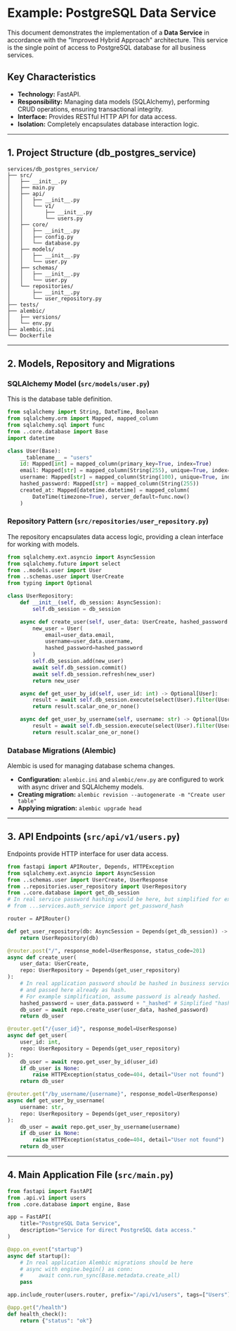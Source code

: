 # Example: PostgreSQL Data Service

This document demonstrates the implementation of a **Data Service** in accordance with the "Improved Hybrid Approach" architecture. This service is the single point of access to PostgreSQL database for all business services.

## Key Characteristics
- **Technology:** FastAPI.
- **Responsibility:** Managing data models (SQLAlchemy), performing CRUD operations, ensuring transactional integrity.
- **Interface:** Provides RESTful HTTP API for data access.
- **Isolation:** Completely encapsulates database interaction logic.

---

## 1. Project Structure (db_postgres_service)

```
services/db_postgres_service/
├── src/
│   ├── __init__.py
│   ├── main.py
│   ├── api/
│   │   ├── __init__.py
│   │   └── v1/
│   │       ├── __init__.py
│   │       └── users.py
│   ├── core/
│   │   ├── __init__.py
│   │   ├── config.py
│   │   └── database.py
│   ├── models/
│   │   ├── __init__.py
│   │   └── user.py
│   ├── schemas/
│   │   ├── __init__.py
│   │   └── user.py
│   └── repositories/
│       ├── __init__.py
│       └── user_repository.py
├── tests/
├── alembic/
│   ├── versions/
│   └── env.py
├── alembic.ini
└── Dockerfile
```

---

## 2. Models, Repository and Migrations

### SQLAlchemy Model (`src/models/user.py`)
This is the database table definition.

```python
from sqlalchemy import String, DateTime, Boolean
from sqlalchemy.orm import Mapped, mapped_column
from sqlalchemy.sql import func
from ..core.database import Base
import datetime

class User(Base):
    __tablename__ = "users"
    id: Mapped[int] = mapped_column(primary_key=True, index=True)
    email: Mapped[str] = mapped_column(String(255), unique=True, index=True)
    username: Mapped[str] = mapped_column(String(100), unique=True, index=True)
    hashed_password: Mapped[str] = mapped_column(String(255))
    created_at: Mapped[datetime.datetime] = mapped_column(
        DateTime(timezone=True), server_default=func.now()
    )
```

### Repository Pattern (`src/repositories/user_repository.py`)
The repository encapsulates data access logic, providing a clean interface for working with models.

```python
from sqlalchemy.ext.asyncio import AsyncSession
from sqlalchemy.future import select
from ..models.user import User
from ..schemas.user import UserCreate
from typing import Optional

class UserRepository:
    def __init__(self, db_session: AsyncSession):
        self.db_session = db_session

    async def create_user(self, user_data: UserCreate, hashed_password: str) -> User:
        new_user = User(
            email=user_data.email,
            username=user_data.username,
            hashed_password=hashed_password
        )
        self.db_session.add(new_user)
        await self.db_session.commit()
        await self.db_session.refresh(new_user)
        return new_user

    async def get_user_by_id(self, user_id: int) -> Optional[User]:
        result = await self.db_session.execute(select(User).filter(User.id == user_id))
        return result.scalar_one_or_none()

    async def get_user_by_username(self, username: str) -> Optional[User]:
        result = await self.db_session.execute(select(User).filter(User.username == username))
        return result.scalar_one_or_none()
```

### Database Migrations (Alembic)
Alembic is used for managing database schema changes.
- **Configuration:** `alembic.ini` and `alembic/env.py` are configured to work with async driver and SQLAlchemy models.
- **Creating migration:** `alembic revision --autogenerate -m "Create user table"`
- **Applying migration:** `alembic upgrade head`

---

## 3. API Endpoints (`src/api/v1/users.py`)

Endpoints provide HTTP interface for user data access.

```python
from fastapi import APIRouter, Depends, HTTPException
from sqlalchemy.ext.asyncio import AsyncSession
from ..schemas.user import UserCreate, UserResponse
from ..repositories.user_repository import UserRepository
from ..core.database import get_db_session
# In real service password hashing would be here, but simplified for example
# from ...services.auth_service import get_password_hash 

router = APIRouter()

def get_user_repository(db: AsyncSession = Depends(get_db_session)) -> UserRepository:
    return UserRepository(db)

@router.post("/", response_model=UserResponse, status_code=201)
async def create_user(
    user_data: UserCreate,
    repo: UserRepository = Depends(get_user_repository)
):
    # In real application password should be hashed in business service
    # and passed here already as hash.
    # For example simplification, assume password is already hashed.
    hashed_password = user_data.password + "_hashed" # Simplified "hashing"
    db_user = await repo.create_user(user_data, hashed_password)
    return db_user

@router.get("/{user_id}", response_model=UserResponse)
async def get_user(
    user_id: int,
    repo: UserRepository = Depends(get_user_repository)
):
    db_user = await repo.get_user_by_id(user_id)
    if db_user is None:
        raise HTTPException(status_code=404, detail="User not found")
    return db_user

@router.get("/by_username/{username}", response_model=UserResponse)
async def get_user_by_username(
    username: str,
    repo: UserRepository = Depends(get_user_repository)
):
    db_user = await repo.get_user_by_username(username)
    if db_user is None:
        raise HTTPException(status_code=404, detail="User not found")
    return db_user
```

---

## 4. Main Application File (`src/main.py`)

```python
from fastapi import FastAPI
from .api.v1 import users
from .core.database import engine, Base

app = FastAPI(
    title="PostgreSQL Data Service",
    description="Service for direct PostgreSQL data access."
)

@app.on_event("startup")
async def startup():
    # In real application Alembic migrations should be here
    # async with engine.begin() as conn:
    #     await conn.run_sync(Base.metadata.create_all)
    pass

app.include_router(users.router, prefix="/api/v1/users", tags=["Users"])

@app.get("/health")
def health_check():
    return {"status": "ok"}

```
